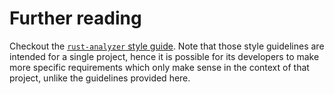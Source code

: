 # Further reading

Checkout the [`rust-analyzer` style guide][rust-analyzer-style-guide].
Note that those style guidelines are intended for a single project, hence it is possible for its developers to make more specific requirements which only make sense in the context of that project, unlike the guidelines provided here.

[rust-analyzer-style-guide]: https://github.com/rust-lang/rust-analyzer/blob/master/docs/book/src/contributing/style.md
